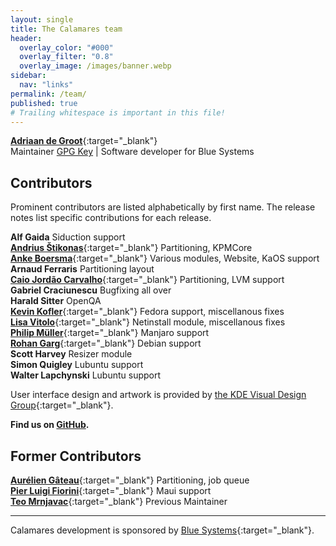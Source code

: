 ```yaml
---
layout: single
title: The Calamares team
header:
  overlay_color: "#000"
  overlay_filter: "0.8"
  overlay_image: /images/banner.webp
sidebar:
  nav: "links"
permalink: /team/
published: true
# Trailing whitespace is important in this file!
---
```


[**Adriaan de Groot**](https://github.com/adriaandegroot){:target="_blank"}  
Maintainer [GPG Key](pk-7FEA3DA6169C77D6.txt) | Software developer for Blue Systems

## Contributors

Prominent contributors are listed alphabetically by first name. The release notes list specific contributions for each release.

**Alf Gaida**
Siduction support  
[**Andrius Štikonas**](https://github.com/stikonas){:target="_blank"}
Partitioning, KPMCore  
[**Anke Boersma**](https://github.com/demmm){:target="_blank"}
Various modules, Website, KaOS support  
**Arnaud Ferraris**
Partitioning layout  
[**Caio Jordão Carvalho**](https://github.com/cjlcarvalho){:target="_blank"}
Partitioning, LVM support  
**Gabriel Craciunescu**
Bugfixing all over  
**Harald Sitter**
OpenQA  
[**Kevin Kofler**](https://github.com/kkofler){:target="_blank"}
Fedora support, miscellanous fixes  
[**Lisa Vitolo**](https://shainer.github.io/){:target="_blank"}
Netinstall module, miscellanous fixes  
[**Philip Müller**](https://github.com/philmmanjaro){:target="_blank"}
Manjaro support  
[**Rohan Garg**](https://github.com/shadeslayer){:target="_blank"}
Debian support  
**Scott Harvey**
Resizer module  
**Simon Quigley**
Lubuntu support  
**Walter Lapchynski**
Lubuntu support  

User interface design and artwork is provided by [the KDE Visual Design Group](https://community.kde.org/Get_Involved/design/){:target="_blank"}.

**Find us on [GitHub](https://github.com/calamares/calamares/graphs/contributors).**

## Former Contributors

[**Aurélien Gâteau**](https://github.com/agateau){:target="_blank"}
Partitioning, job queue  
[**Pier Luigi Fiorini**](https://github.com/plfiorini){:target="_blank"}
Maui support  
[**Teo Mrnjavac**](https://github.com/teo){:target="_blank"}
Previous Maintainer  

---

Calamares development is sponsored by [Blue Systems](https://www.blue-systems.com/){:target="_blank"}.

